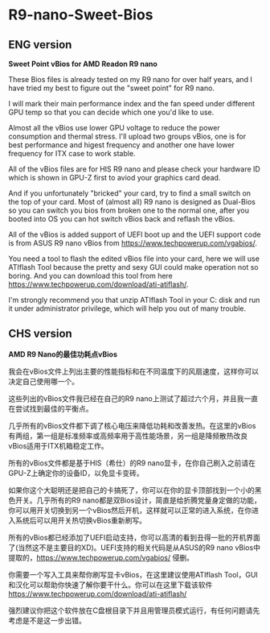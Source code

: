 # R9-nano-Sweet-Bios

ENG version
-----
**Sweet Point vBios for AMD Readon R9 nano**


These Bios files is already tested on my R9 nano for over half years, and I have tried my best to figure out the "sweet point" for R9 nano. 

I will mark their main performance index and the fan speed under different GPU temp so that you can decide which one you'd like to use.

Almost all the vBios use lower GPU voltage to reduce the power consumption and thermal stress. I'll upload two groups vBios, one is for best performance and higest frequency and another one have lower frequency for ITX case to work stable.

All of the vBios files are for HIS R9 nano and please check your hardware ID which is shown in GPU-Z first to aviod your graphics card dead.

And if you unfortunately "bricked" your card, try to find a small switch on the top of your card. Most of (almost all) R9 nano is designed as Dual-Bios so you can switch you bios from broken one to the normal one, after you booted into OS you can hot switch vBios back and reflash the vBios.

All of the vBios is added support of UEFI boot up and the UEFI support code is from ASUS R9 nano vBios from https://www.techpowerup.com/vgabios/. 

You need a tool to flash the edited vBios file into your card, here we will use ATIflash Tool because the pretty and sexy GUI could make operation not so boring. And you can download this tool from here https://www.techpowerup.com/download/ati-atiflash/. 

I'm strongly recommend you that unzip ATIflash Tool in your C: disk and run it under administrator privilege, which will help you out of many trouble.




CHS version
-----

**AMD R9 Nano的最佳功耗点vBios**


我会在vBios文件上列出主要的性能指标和在不同温度下的风扇速度，这样你可以决定自己使用哪一个。

这些列出的vBios文件我已经在自己的R9 nano上测试了超过六个月，并且我一直在尝试找到最佳的平衡点。

几乎所有的vBios文件都下调了核心电压来降低功耗和改善发热。在这里的vBios有两组，第一组是标准频率或高频率用于高性能场景，另一组是降频散热改良vBios适用于ITX机箱稳定工作。

所有的vBios文件都是基于HIS（希仕）的R9 nano显卡，在你自己刷入之前请在GPU-Z上确定你的设备ID，以免显卡变砖。

如果你这个大聪明还是把自己的卡搞死了，你可以在你的显卡顶部找到一个小的黑色开关。几乎所有的R9 nano都是双Bios设计，简直是给折腾党量身定做的功能，你可以用开关切换到另一个vBios然后开机，这样就可以正常的进入系统，在你进入系统后可以用开关热切换vBios重新刷写。

所有的vBios都已经添加了UEFI启动支持，你可以高清的看到丑得一批的开机界面了(当然这不是主要目的XD)。UEFI支持的相关代码是从ASUS的R9 nano vBios中提取的，https://www.techpowerup.com/vgabios/ 侵删。

你需要一个写入工具来帮你刷写显卡vBios，在这里建议使用ATIflash Tool，GUI和汉化可以帮助你快速了解你要干什么。你可以在这里下载该软件 https://www.techpowerup.com/download/ati-atiflash/

强烈建议你把这个软件放在C盘根目录下并且用管理员模式运行，有任何问题请先考虑是不是这一步出错。

